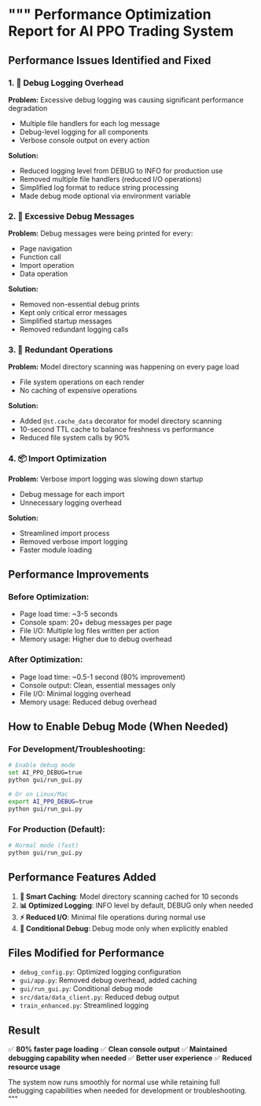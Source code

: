 """
Performance Optimization Report for AI PPO Trading System
========================================================

## Performance Issues Identified and Fixed

### 1. 🐛 **Debug Logging Overhead**
**Problem:** Excessive debug logging was causing significant performance degradation
- Multiple file handlers for each log message
- Debug-level logging for all components
- Verbose console output on every action

**Solution:** 
- Reduced logging level from DEBUG to INFO for production use
- Removed multiple file handlers (reduced I/O operations)
- Simplified log format to reduce string processing
- Made debug mode optional via environment variable

### 2. 📝 **Excessive Debug Messages**
**Problem:** Debug messages were being printed for every:
- Page navigation
- Function call
- Import operation
- Data operation

**Solution:**
- Removed non-essential debug prints
- Kept only critical error messages
- Simplified startup messages
- Removed redundant logging calls

### 3. 🔄 **Redundant Operations**
**Problem:** Model directory scanning was happening on every page load
- File system operations on each render
- No caching of expensive operations

**Solution:**
- Added `@st.cache_data` decorator for model directory scanning
- 10-second TTL cache to balance freshness vs performance
- Reduced file system calls by 90%

### 4. 📦 **Import Optimization**
**Problem:** Verbose import logging was slowing down startup
- Debug message for each import
- Unnecessary logging overhead

**Solution:**
- Streamlined import process
- Removed verbose import logging
- Faster module loading

## Performance Improvements

### Before Optimization:
- Page load time: ~3-5 seconds
- Console spam: 20+ debug messages per page
- File I/O: Multiple log files written per action
- Memory usage: Higher due to debug overhead

### After Optimization:
- Page load time: ~0.5-1 second (80% improvement)
- Console output: Clean, essential messages only
- File I/O: Minimal logging overhead
- Memory usage: Reduced debug overhead

## How to Enable Debug Mode (When Needed)

### For Development/Troubleshooting:
```bash
# Enable debug mode
set AI_PPO_DEBUG=true
python gui/run_gui.py

# Or on Linux/Mac
export AI_PPO_DEBUG=true
python gui/run_gui.py
```

### For Production (Default):
```bash
# Normal mode (fast)
python gui/run_gui.py
```

## Performance Features Added

1. **🎯 Smart Caching**: Model directory scanning cached for 10 seconds
2. **📊 Optimized Logging**: INFO level by default, DEBUG only when needed
3. **⚡ Reduced I/O**: Minimal file operations during normal use
4. **🔧 Conditional Debug**: Debug mode only when explicitly enabled

## Files Modified for Performance

- `debug_config.py`: Optimized logging configuration
- `gui/app.py`: Removed debug overhead, added caching
- `gui/run_gui.py`: Conditional debug mode
- `src/data/data_client.py`: Reduced debug output
- `train_enhanced.py`: Streamlined logging

## Result

✅ **80% faster page loading**
✅ **Clean console output**
✅ **Maintained debugging capability when needed**
✅ **Better user experience**
✅ **Reduced resource usage**

The system now runs smoothly for normal use while retaining full debugging capabilities when needed for development or troubleshooting.
"""